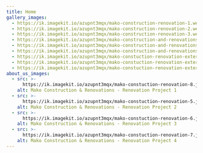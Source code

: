 ```yaml
---
title: Home
gallery_images:
  - https://ik.imagekit.io/azupnt3mqx/mako-construction-renovation-1.webp
  - https://ik.imagekit.io/azupnt3mqx/mako-construction-renovation-2.webp
  - https://ik.imagekit.io/azupnt3mqx/mako-construction-renovation-3.webp
  - https://ik.imagekit.io/azupnt3mqx/mako-construction-and-renovations-gallery-5.webp
  - https://ik.imagekit.io/azupnt3mqx/mako-construction-and-renovations-gallery-6.webp
  - https://ik.imagekit.io/azupnt3mqx/mako-construction-and-renovations-gallery-7.webp
  - https://ik.imagekit.io/azupnt3mqx/mako-constuction-renovation-exterior01.jpg
  - https://ik.imagekit.io/azupnt3mqx/mako-constuction-renovation-exterior02.jpg
  - https://ik.imagekit.io/azupnt3mqx/mako-constuction-renovation-exterior03.jpg
about_us_images:
  - src: >-
      https://ik.imagekit.io/azupnt3mqx/mako-constuction-renovation-8.jpg
    alt: Mako Construction & Renovations - Renovation Project 1
  - src: >-
      https://ik.imagekit.io/azupnt3mqx/mako-constuction-renovation-5.jpg
    alt: Mako Construction & Renovations - Renovation Project 2
  - src: >-
      https://ik.imagekit.io/azupnt3mqx/mako-constuction-renovation-6.jpg
    alt: Mako Construction & Renovations - Renovation Project 3
  - src: >-
      https://ik.imagekit.io/azupnt3mqx/mako-constuction-renovation-7.jpg
    alt: Mako Construction & Renovations - Renovation Project 4
---
```

